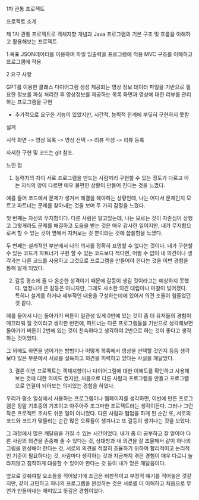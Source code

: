 1차 관통 프로젝트

프로젝트 소개

제 1차 관통 프로젝트로 객체지향 개념과 Java 프로그램의 기본 구조 및 흐름을 이해하고 활용해보는 프로젝트

1.목표
JSON데이터를 이용하여 파일 입출력을 프로그램에 적용
MVC 구조를 이해하고 프로그램에 적용 

2.요구 사항

GPT를 이용한 클래스 다이어그램 생성 
제공되는 영상 정보 데이터 파일을 기반으로 필요한 정보를 파싱 처리한 후
영상정보를 제공하는 목록 화면과 영상에 대한 리뷰를 관리하는 프로그램을 구현

- 추가적으로 요구한 기능이 있었지만, 시간적, 능력적 한계에 부딪혀 구현하지 못함

설계 

시작 화면 -> 영상 목록 -> 영상 선택 -> 리뷰 작성 -> 리뷰 등록

자세한 구현 및 코드는 git 참조.

느낀 점

1. 능력치의 차이
서로 프로그램을 만드는 사람끼리 구현할 수 있는 정도가 다르고 아는 지식의 양이 다르면 매우 불편한 상황이 만들어 진다는 것을 느꼈다. 

예를 들어 코드에서 문제가 생겨서 해결을 해야하는 상황인데, 나는 어디서 문제인지 모르고 파트너는 문제를 찾아내는 것을 보며 두 가지 감정을 느꼈다.

첫 번째는 자신의 무지함이다.
다른 사람은 알고있는데, 나는 모르는 것이 자존심이 상했고 그렇게라도 문제를 해결하고 도움을 받는 것은 매우 감사한 일이지만, 내가 무지함으로써 할 수 있는 것이 옆에서 지켜보는 것 뿐이라는 것에 씁쓸함을 느꼈다.

두 번째는 설계적인 부분에서 나의 의사를 정확히 표명할 수 없다는 것이다.
내가 구현할 수 있는 코드가 파트너가 구현 할 수 있는 코드보다 적다면, 어쩔 수 없이 내 의견이나 생각과는 다른 코드를 사용하고 그것으로 프로그램을 만들어야 한다는 것을 이번 경험을 통해 알게 되었다.

2. 갈등
평소에 둘 다 온순한 성격이기 때문에 갈등이 생길 것이라고는 예상하지 못했다.
엄청나게 큰 갈등은 아니지만, 그래도 사소한 의견 대립이나 마찰이 빚어졌다.
특히나 설계를 하거나 세부적인 내용을 구성하는데에 있어서 의견 조율이 힘들었던 것 같다.

예를 들어서 나는 돌아가기 버튼이 일관성 있게 0번에 있는 것이 좀 더 유저들의 경험이 매끄러워 질 것이라고 생각한 반면에, 파트너는 다른 프로그램들을 기반으로 생각해보면 돌아가기 버튼이 2번에 있는 것이 친숙하다고 생각하여 2번으로 하는 것이 좋다고 생각하는 것이었다. 

그 외에도 화면을 넘어가는 방법이나 어떻게 목록에서 영상을 선택할 것인지 등등
생각보다 많은 부분에서 서로를 설득하고 의견을 피력하고 있다는 사실을 깨달았다.

3. 결론
이번 프로젝트는 객체지향이나 다이어그램에 대한 이해도를 확인하고 사용해보는 것에 대한 의미도 컸지만, 처음으로 다른 사람과 프로그램을 만들고 프로그램으로 연결이 되어보는 의미있는 경험을 하였다.

우리가 평소 일상에서 사용하는 프로그램이나 웹페이지를 생각하면, 이번에 만든 프로그램은 정말 기초중의 기초이고 아주아주 조그마한 프로젝트라는 생각이든다.
그러나 그런 작은 프로젝트 조차도 쉬운 일이 아니었다. 다른 사람과 협업을 하게 된 순간 또, 서로의 코드와 코드가 맞물리는 순간 많은 오류들이 생겨나고 또 갈등이 생겨나는 것을 보았다. 

그 과정에서 많은 깨달음을 가질 수 있는 시간이었다. 내가 좀 더 공부하고 잘 알아야 다른 사람의 의견을 존중해 줄 수 있다는 것, 상대방과 내 의견을 잘 조율해서 같이 하나의 그림을 완성해야 한다는 것, 서로의 의견을 적절히 조율하기 위하여 합리적이고 논리적인 기준이 필요하다는 것, 사람마다 생각하는 것과 지금까지 겪은 경험이 매우 다르니 놀라지않고 침착하게 대응할 수 있어야 한다는 것 등이 내가 얻은 깨달음이다.

앞으로 갖춰야할 요소들을 적어놨기에 조금은 비판적이고 부정적 얘기를 적어놓은 것같지만, 같이 고민하고 하나의 프로그램을 완성하는 것은 서로를 더 이해하고 처음으로 무언가 만들어내는 재미있고 뜻깊은 경험이었다.